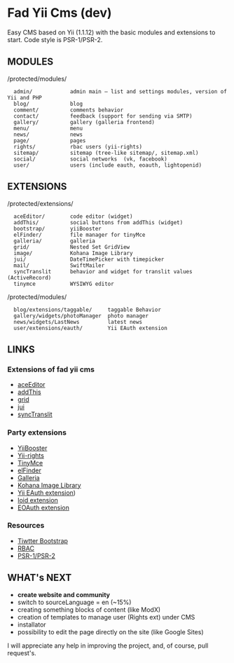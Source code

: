 Fad Yii Cms (dev)
===================

Easy CMS based on Yii (1.1.12) with the basic modules and extensions to start. Code style is PSR-1/PSR-2.

MODULES
------------

/protected/modules/

      admin/            admin main — list and settings modules, version of Yii and PHP
      blog/             blog
      comment/          comments behavior
      contact/          feedback (support for sending via SMTP)
      gallery/          gallery (galleria frontend)
      menu/             menu
      news/             news
      page/             pages
      rights/           rbac users (yii-rights)
      sitemap/          sitemap (tree-like sitemap/, sitemap.xml)
      social/           social networks  (vk, facebook)
      user/             users (include eauth, eoauth, lightopenid)

EXTENSIONS
------------

/protected/extensions/

      aceEditor/        code editor (widget)
      addThis/          social buttons from addThis (widget)
      bootstrap/        yiiBooster
      elFinder/         file manager for tinyMce
      galleria/         galleria
      grid/             Nested Set GridView
      image/            Kohana Image Library
      jui/              DateTimePicker with timepicker
      mail/             SwiftMailer
      syncTranslit      behavior and widget for translit values (ActiveRecord)
      tinymce           WYSIWYG editor

/protected/modules/

      blog/extensions/taggable/     taggable Behavior
      gallery/widgets/photoManager  photo manager
      news/widgets/LastNews         latest news
      user/extensions/eauth/        Yii EAuth extension

LINKS
------------

### Extensions of fad yii cms

* [aceEditor](http://ace.ajax.org/)
* [addThis](http://www.addthis.com/)
* [grid](http://ludo.cubicphuse.nl/jquery-plugins/treeTable/doc/)
* [jui](http://trentrichardson.com/examples/timepicker/)
* [syncTranslit](http://snowcore.net/synctranslit)

### Party extensions

* [YiiBooster](http://yii-booster.clevertech.biz/)
* [Yii-rights](http://www.yiiframework.com/extension/rights/)
* [TinyMce](http://www.yiiframework.com/extension/newtinymce/)
* [elFinder](http://elfinder.org/)
* [Galleria](http://www.yiiframework.com/extension/galleria/)
* [Kohana Image Library](http://www.yiiframework.com/extension/image/)
* [Yii EAuth extension](https://github.com/Nodge/yii-eauth))
* [loid extension](http://www.yiiframework.com/extension/loid)
* [EOAuth extension](http://www.yiiframework.com/extension/eoauth)

### Resources

* [Tiwtter Bootstrap](http://twitter.github.com/bootstrap/)
* [RBAC](http://en.wikipedia.org/wiki/Role-based_access_control)
* [PSR-1/PSR-2](https://github.com/php-fig/fig-standards/blob/master/accepted/)

WHAT's NEXT
------------

* **create website and community**
* switch to sourceLanguage = en (~15%)
* creating something blocks of content (like ModX)
* creation of templates to manage user (Rights ext) under CMS
* installator
* possibility to edit the page directly on the site (like Google Sites)

I will appreciate any help in improving the project, and, of course, pull request's.
